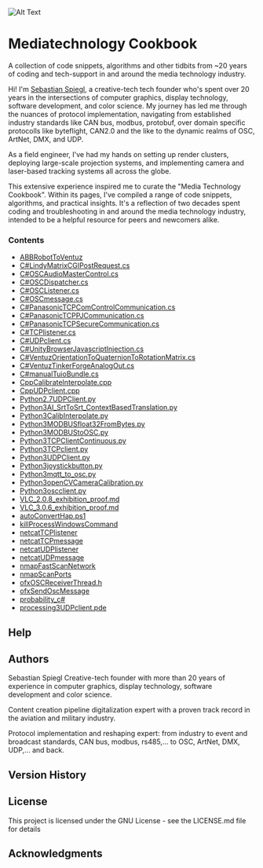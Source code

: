 
![Alt Text](https://repository-images.githubusercontent.com/178588840/9f45eda4-fa1b-4e11-957b-6167946dbe53)

# Mediatechnology Cookbook

A collection of code snippets, algorithms and other tidbits from ~20 years of coding and tech-support in and around the media technology industry.

Hi! I'm [Sebastian Spiegl](https://www.linkedin.com/in/sebastianspiegl/), a creative-tech tech founder who's spent over 20 years in the intersections of computer graphics, display technology, software development, and color science. My journey has led me through the nuances of protocol implementation, navigating from established industry standards like CAN bus, modbus, protobuf, over domain specific protocolls like byteflight, CAN2.0 and the like to the dynamic realms of OSC, ArtNet, DMX, and UDP. 

As a field engineer, I've had my hands on setting up render clusters, deploying large-scale projection systems, and implementing camera and laser-based tracking systems all across the globe.

This extensive experience inspired me to curate the "Media Technology Cookbook". Within its pages, I've compiled a range of code snippets, algorithms, and practical insights. It's a reflection of two decades spent coding and troubleshooting in and around the media technology industry, intended to be a helpful resource for peers and newcomers alike.

### Contents

* [ABBRobotToVentuz](https://github.com/bastidererste/mediatechnologycookbook/blob/master/ABBRobotToVentuz)
* [C#LindyMatrixCGIPostRequest.cs](https://github.com/bastidererste/mediatechnologycookbook/blob/master/C%23LindyMatrixCGIPostRequest.cs)
* [C#OSCAudioMasterControl.cs](https://github.com/bastidererste/mediatechnologycookbook/blob/master/C%23OSCAudioMasterControl.cs)
* [C#OSCDispatcher.cs](https://github.com/bastidererste/mediatechnologycookbook/blob/master/C%23OSCDispatcher.cs)
* [C#OSCListener.cs](https://github.com/bastidererste/mediatechnologycookbook/blob/master/C%23OSCListener.cs)
* [C#OSCmessage.cs](https://github.com/bastidererste/mediatechnologycookbook/blob/master/C%23OSCmessage.cs)
* [C#PanasonicTCPComControlCommunication.cs](https://github.com/bastidererste/mediatechnologycookbook/blob/master/C%23PanasonicTCPComControlCommunication.cs)
* [C#PanasonicTCPPJCommunication.cs](https://github.com/bastidererste/mediatechnologycookbook/blob/master/C%23PanasonicTCPPJCommunication.cs)
* [C#PanasonicTCPSecureCommunication.cs](https://github.com/bastidererste/mediatechnologycookbook/blob/master/C%23PanasonicTCPSecureCommunication.cs)
* [C#TCPlistener.cs](https://github.com/bastidererste/mediatechnologycookbook/blob/master/C%23TCPlistener.cs)
* [C#UDPclient.cs](https://github.com/bastidererste/mediatechnologycookbook/blob/master/C%23UDPclient.cs)
* [C#UnityBrowserJavascriptInjection.cs](https://github.com/bastidererste/mediatechnologycookbook/blob/master/C%23UnityBrowserJavascriptInjection.cs)
* [C#VentuzOrientationToQuaternionToRotationMatrix.cs](https://github.com/bastidererste/mediatechnologycookbook/blob/master/C%23VentuzOrientationToQuaternionToRotationMatrix.cs)
* [C#VentuzTinkerForgeAnalogOut.cs](https://github.com/bastidererste/mediatechnologycookbook/blob/master/C%23VentuzTinkerForgeAnalogOut.cs)
* [C#manualTuioBundle.cs](https://github.com/bastidererste/mediatechnologycookbook/blob/master/C%23manualTuioBundle.cs)
* [CppCalibrateInterpolate.cpp](https://github.com/bastidererste/mediatechnologycookbook/blob/master/CppCalibrateInterpolate.cpp)
* [CppUDPclient.cpp](https://github.com/bastidererste/mediatechnologycookbook/blob/master/CppUDPclient.cpp)
* [Python2.7UDPClient.py](https://github.com/bastidererste/mediatechnologycookbook/blob/master/Python2.7UDPClient.py)
* [Python3AI_SrtToSrt_ContextBasedTranslation.py](https://github.com/bastidererste/mediatechnologycookbook/blob/master/Python3AI_SrtToSrt_ContextBasedTranslation.py)
* [Python3CalibInterpolate.py](https://github.com/bastidererste/mediatechnologycookbook/blob/master/Python3CalibInterpolate.py)
* [Python3MODBUSfloat32FromBytes.py](https://github.com/bastidererste/mediatechnologycookbook/blob/master/Python3MODBUSfloat32FromBytes.py)
* [Python3MODBUStoOSC.py](https://github.com/bastidererste/mediatechnologycookbook/blob/master/Python3MODBUStoOSC.py)
* [Python3TCPClientContinuous.py](https://github.com/bastidererste/mediatechnologycookbook/blob/master/Python3TCPClientContinuous.py)
* [Python3TCPclient.py](https://github.com/bastidererste/mediatechnologycookbook/blob/master/Python3TCPclient.py)
* [Python3UDPClient.py](https://github.com/bastidererste/mediatechnologycookbook/blob/master/Python3UDPClient.py)
* [Python3joystickbutton.py](https://github.com/bastidererste/mediatechnologycookbook/blob/master/Python3joystickbutton.py)
* [Python3mqtt_to_osc.py](https://github.com/bastidererste/mediatechnologycookbook/blob/master/Python3mqtt_to_osc.py)
* [Python3openCVCameraCalibration.py](https://github.com/bastidererste/mediatechnologycookbook/blob/master/Python3openCVCameraCalibration.py)
* [Python3oscclient.py](https://github.com/bastidererste/mediatechnologycookbook/blob/master/Python3oscclient.py)
* [VLC_2.0.8_exhibition_proof.md](https://github.com/bastidererste/mediatechnologycookbook/blob/master/VLC_2.0.8_exhibition_proof.md)
* [VLC_3.0.6_exhibition_proof.md](https://github.com/bastidererste/mediatechnologycookbook/blob/master/VLC_3.0.6_exhibition_proof.md)
* [autoConvertHap.ps1](https://github.com/bastidererste/mediatechnologycookbook/blob/master/autoConvertHap.ps1)
* [killProcessWindowsCommand](https://github.com/bastidererste/mediatechnologycookbook/blob/master/killProcessWindowsCommand)
* [netcatTCPlistener](https://github.com/bastidererste/mediatechnologycookbook/blob/master/netcatTCPlistener)
* [netcatTCPmessage](https://github.com/bastidererste/mediatechnologycookbook/blob/master/netcatTCPmessage)
* [netcatUDPlistener](https://github.com/bastidererste/mediatechnologycookbook/blob/master/netcatUDPlistener)
* [netcatUDPmessage](https://github.com/bastidererste/mediatechnologycookbook/blob/master/netcatUDPmessage)
* [nmapFastScanNetwork](https://github.com/bastidererste/mediatechnologycookbook/blob/master/nmapFastScanNetwork)
* [nmapScanPorts](https://github.com/bastidererste/mediatechnologycookbook/blob/master/nmapScanPorts)
* [ofxOSCReceiverThread.h](https://github.com/bastidererste/mediatechnologycookbook/blob/master/ofxOSCReceiverThread.h)
* [ofxSendOscMessage](https://github.com/bastidererste/mediatechnologycookbook/blob/master/ofxSendOscMessage)
* [probability_c#](https://github.com/bastidererste/mediatechnologycookbook/blob/master/probability_c#)
* [processing3UDPclient.pde](https://github.com/bastidererste/mediatechnologycookbook/blob/master/processing3UDPclient.pde)


## Help

## Authors

Sebastian Spiegl
Creative-tech founder with more than 20 years of experience in computer graphics, display technology, software development and color science.

Content creation pipeline digitalization expert with a proven track record in the aviation and military industry. 

Protocol implementation and reshaping expert: from industry to event and broadcast standards, CAN bus, modbus, rs485,… to OSC, ArtNet, DMX, UDP,… and back.

## Version History

## License

This project is licensed under the GNU License - see the LICENSE.md file for details

## Acknowledgments




